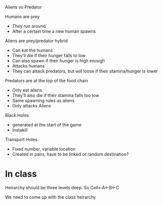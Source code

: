 Aliens vs Predator


Humans are prey
- They run around
- After a certain time a new human spawns

Aliens are prey/predator hybrid
- Can eat the humans
- They'll die if their hunger falls to low
- Can also spawn if their hunger is high enough
- Attacks humans
- They can attack predators, but will loose if their stamina/hunger is lower

Predators are at the top of the food chain
- Only eat aliens
- They'll also die if their stamina falls too low
- Same spawning rules as aliens
- Only attacks Aliens

Black Holes
- generated at the start of the game
- Instakill

Transport Holes
- Fixed number, variable location
- Created in pairs, have to be linked or random destination?

# In class

Heirarchy should be three levels deep. So Cell<-A<-B<-C

We need to come up with the class heirarchy

